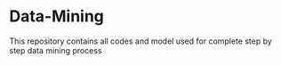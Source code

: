 # Data-Mining
This repository contains all codes and model used for complete step by step data mining process
